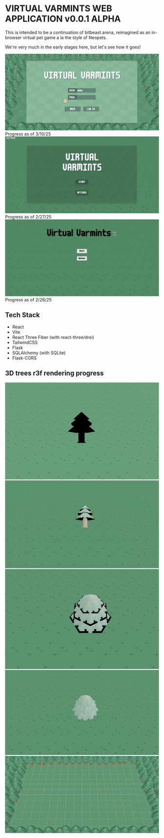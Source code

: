 # VIRTUAL VARMINTS WEB APPLICATION v0.0.1 ALPHA

This is intended to be a continuation of bitbeast arena, reimagined as an in-browser virtual pet game a la the style of Neopets.

We're very much in the early stages here, but let's see how it goes!

<img src = "screenshots/VVs2.PNG">
Progress as of 3/10/25
<img src = "screenshots/varmintsScreenshot.PNG">
Progress as of 2/27/25
<img src = "screenshots/virtualVarmints.PNG">
Progress as of 2/26/25

## Tech Stack
- React
- Vite
- React Three Fiber (with react-three/drei)
- TailwindCSS
- Flask
- SQLAlchemy (with SQLite)
- Flask-CORS

## 3D trees r3f rendering progress
<img src = "screenshots/tree.PNG">
<img src = "screenshots/tree2.PNG">
<img src = "screenshots/tree3.PNG">
<img src = "screenshots/tree4.PNG">
<img src = "screenshots/treeClearing.PNG">